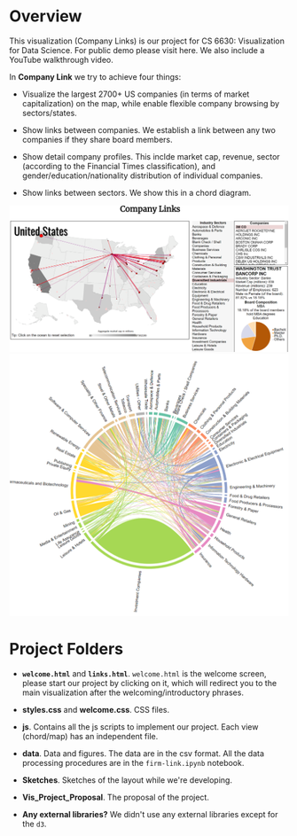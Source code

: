 # Overview
This visualization (Company Links) is our project for CS 6630: Visualization for Data Science. For public demo please visit here. We also include a YouTube walkthrough video.

In **Company Link** we try to achieve four things:
- Visualize the largest 2700+ US companies (in terms of market capitalization) on the map, while enable flexible company browsing by sectors/states.

- Show links between companies. We establish a link between any two companies if they share board members.

- Show detail company profiles. This inclde market cap, revenue, sector (according to the Financial Times classification), and gender/education/nationality distribution of individual companies.

- Show links between sectors. We show this in a chord diagram.

![image](data/view-map.png)
![image](data/view-chord.png)


# Project Folders
- **`welcome.html`** and **`links.html`**. `welcome.html` is the welcome screen, please start our project by clicking on it, which will redirect you to the main visualization after the welcoming/introductory phrases.

- **styles.css** and **welcome.css**. CSS files.

- **js**. Contains all the js scripts to implement our project. Each view (chord/map) has an independent file.

- **data**. Data and figures. The data are in the csv format. All the data processing procedures are in the `firm-link.ipynb` notebook.

- **Sketches**. Sketches of the layout while we're developing.

- **Vis_Project_Proposal**. The proposal of the project.

- **Any external libraries?** We didn't use any external libraries except for the `d3`.
